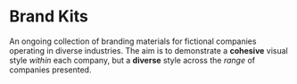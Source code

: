 # **Brand Kits**

An ongoing collection of branding materials for fictional companies operating in diverse industries. The aim is to demonstrate a **cohesive** visual style _within_ each company, but a **diverse** style across the _range_ of companies presented.
